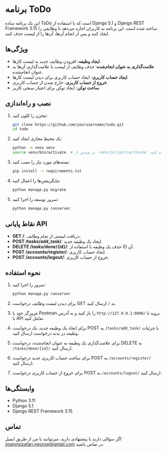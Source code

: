 # برنامه ToDo

این یک برنامه ساده ToDo است که با استفاده از Django 5.1 و Django REST Framework 3.15 ساخته شده است. این برنامه به کاربران اجازه می‌دهد تا وظایفی را ایجاد کنند و پس از انجام آن‌ها، آن‌ها را از لیست حذف کنند.

## ویژگی‌ها

- **ایجاد وظیفه**: افزودن وظایف جدید به لیست کارها.
- **علامت‌گذاری به عنوان انجام‌شده**: حذف وظایف از لیست با علامت‌گذاری آن‌ها به عنوان انجام‌شده.
- **ایجاد حساب کاربری**: ایجاد حساب کاربری برای دیدن لیست کارها.
- **خروج از حساب کاربری**: خارح شدن از حساب کاربری.
- **ساخت توکن**: ایجاد توکن برای اعتبار سنجی کاربر.

## نصب و راه‌اندازی

1. مخزن را کلون کنید:

    ```bash
    git clone https://github.com/yourusername/todo.git
    cd todo
    ```

2. یک محیط مجازی ایجاد کنید:

    ```bash
    python -m venv venv
    source venv/bin/activate  # در ویندوز از `venv\Scripts\activate` استفاده کنید
    ```

3. بسته‌های مورد نیاز را نصب کنید:

    ```bash
    pip install -r requirements.txt
    ```

4. مایگریشن‌ها را اعمال کنید:

    ```bash
    python manage.py migrate
    ```

5. سرور توسعه را اجرا کنید:

    ```bash
    python manage.py runserver
    ```

## نقاط پایانی API

- **GET /**: دریافت لیستی از تمام وظایف.
- **POST /tasks/add_task/**: ایجاد یک وظیفه جدید.
- **DELETE /tasks/done/{id}/**: حذف یک وظیفه با استفاده از ID آن.
- **POST /accounts/register/**: ایجاد حساب کاربری.
- **POST /accounts/logout/**: خروج از حساب کاربری.

## نحوه استفاده

1. سرور را اجرا کنید:

    ```bash
    python manage.py runserver
    ```

2. برای دیدن لیست وظایف درخواست GET به `/` ارسال کنید.
3. مرورگر خود یا Postman را باز کنید و به آدرس `http://127.0.0.1:8000/` بروید تا با API تعامل کنید.

4. برای ایجاد یک وظیفه جدید، یک درخواست POST به `/tasks/add_task/` با جزئیات وظیفه در بدنه درخواست ارسال کنید.

5. برای علامت‌گذاری یک وظیفه به عنوان انجام‌شده، درخواست DELETE به `/tasks/done/{id}/` ارسال کنید.
6. برای ساخت حساب کاربری جدید درخواست POST به `/accounts/register/` ارسال کنید.
7. برای خروج از حساب کاربری درخواست POST به `/accounts/logout/` ارسال کنید.

## وابستگی‌ها

- Python 3.11
- Django 5.1
- Django REST Framework 3.15

## تماس

اگر سؤالی دارید یا پیشنهادی دارید، می‌توانید با من از طریق ایمیل [imanmozafari.neonse@gmail.com](mailto:imanmozafari.neonse@gmail.com) در تماس باشید.
